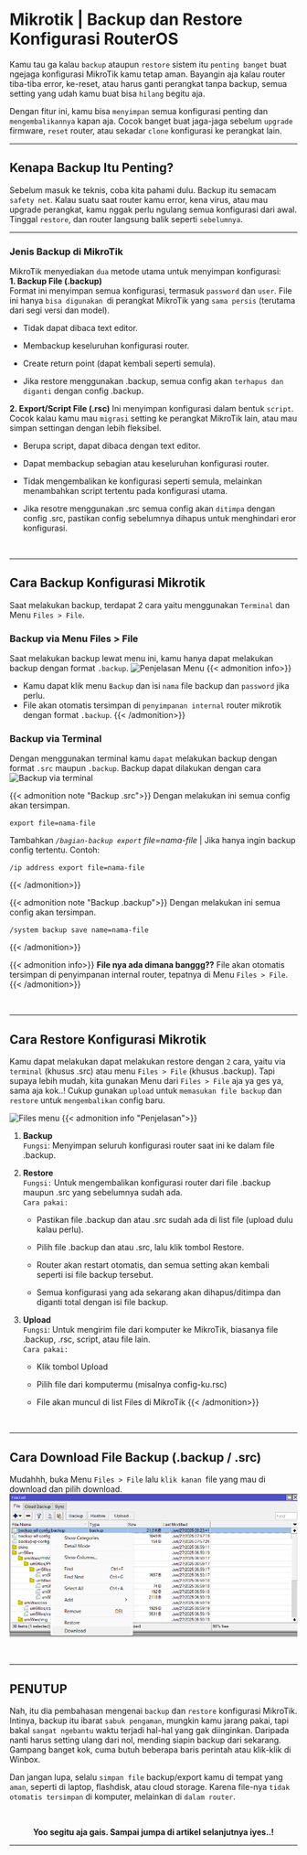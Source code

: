 # Mikrotik | Backup dan Restore Konfigurasi RouterOS


<!--more-->

Kamu tau ga kalau `backup` ataupun `restore` sistem itu `penting banget` buat ngejaga konfigurasi MikroTik kamu tetap aman. Bayangin aja kalau router tiba-tiba error, ke-reset, atau harus ganti perangkat tanpa backup, semua setting yang udah kamu buat bisa `hilang` begitu aja.

Dengan fitur ini, kamu bisa `menyimpan` semua konfigurasi penting dan `mengembalikannya` kapan aja. Cocok banget buat jaga-jaga sebelum `upgrade` firmware, `reset` router, atau sekadar `clone` konfigurasi ke perangkat lain.

---
## Kenapa Backup Itu Penting?
Sebelum masuk ke teknis, coba kita pahami dulu. Backup itu semacam `safety net`. Kalau suatu saat router kamu error, kena virus, atau mau upgrade perangkat, kamu nggak perlu ngulang semua konfigurasi dari awal. Tinggal `restore`, dan router langsung balik seperti `sebelumnya`.

---
### Jenis Backup di MikroTik
MikroTik menyediakan `dua` metode utama untuk menyimpan konfigurasi: <br>
**1. Backup File (.backup)** <br>
Format ini menyimpan semua konfigurasi, termasuk `password` dan `user`. File ini hanya `bisa digunakan `di perangkat MikroTik yang `sama persis` (terutama dari segi versi dan model).
  - Tidak dapat dibaca text editor.

  - Membackup keseluruhan konfigurasi router.
  - Create return point (dapat kembali seperti semula).
  - Jika restore menggunakan .backup, semua config akan `terhapus dan diganti` dengan config .backup.

**2. Export/Script File (.rsc)**
Ini menyimpan konfigurasi dalam bentuk `script`. Cocok kalau kamu mau `migrasi` setting ke perangkat MikroTik lain, atau mau simpan settingan dengan lebih fleksibel.
  - Berupa script, dapat dibaca dengan text editor.

  - Dapat membackup sebagian atau keseluruhan konfigurasi router.
  - Tidak mengembalikan ke konfigurasi seperti semula, melainkan menambahkan script tertentu pada konfigurasi utama.
  - Jika resotre menggunakan .src semua config akan `ditimpa` dengan config .src, pastikan config sebelumnya dihapus untuk menghindari eror konfigurasi.

<br>

---
## Cara Backup Konfigurasi Mikrotik
Saat melakukan backup, terdapat 2 cara yaitu menggunakan `Terminal` dan Menu `Files > File`.

### Backup via Menu Files > File
Saat melakukan backup lewat menu ini, kamu hanya dapat melakukan backup dengan format `.backup`.
![](/images/backup-file.png "Penjelasan Menu")
{{< admonition info>}}
- Kamu dapat klik menu `Backup` dan isi `nama` file backup dan `password` jika perlu.
- File akan otomatis tersimpan di `penyimpanan internal` router mikrotik dengan format `.backup`.
{{< /admonition>}}

### Backup via Terminal
Dengan menggunakan terminal kamu `dapat` melakukan backup dengan format `.src` maupun `.backup`. Backup dapat dilakukan dengan cara
![](/images/backup-terminal.png "Backup via terminal")

{{< admonition note "Backup .src">}}
Dengan melakukan ini semua config akan tersimpan.
```
export file=nama-file
```
Tambahkan *`/bagian-backup export` file=nama-file* | Jika hanya ingin backup config tertentu. Contoh:
```
/ip address export file=nama-file
```
{{< /admonition>}}

{{< admonition note "Backup .backup">}}
Dengan melakukan ini semua config akan tersimpan.
```
/system backup save name=nama-file
```
{{< /admonition>}}

{{< admonition info>}}
**File nya ada dimana banggg??** File akan otomatis tersimpan di penyimpanan internal router, tepatnya di Menu `Files > File`.
{{< /admonition>}}

<br>

---
## Cara Restore Konfigurasi Mikrotik
Kamu dapat melakukan dapat melakukan restore dengan `2` cara, yaitu via `terminal` (khusus .src) atau menu `Files > File` (khusus .backup). Tapi supaya lebih mudah, kita gunakan Menu dari `Files > File` aja ya ges ya, sama aja kok..! Cukup gunakan `upload` untuk `memasukan file backup` dan `restore` untuk `mengembalikan` config baru.

![](/images/menu-files.png "Files menu")
{{< admonition info "Penjelasan">}}
1. **Backup** <br>
`Fungsi`: Menyimpan seluruh konfigurasi router saat ini ke dalam file .backup.

2. **Restore** <br>
`Fungsi:` Untuk mengembalikan konfigurasi router dari file .backup maupun .src yang sebelumnya sudah ada. <br>
`Cara pakai:` <br>
    - Pastikan file .backup dan atau .src sudah ada di list file (upload dulu kalau perlu).

    - Pilih file .backup dan atau .src, lalu klik tombol Restore.
    - Router akan restart otomatis, dan semua setting akan kembali seperti isi file backup tersebut.
    - Semua konfigurasi yang ada sekarang akan dihapus/ditimpa dan diganti total dengan isi file backup.

3. **Upload** <br>
`Fungsi`: Untuk mengirim file dari komputer ke MikroTik, biasanya file .backup, .rsc, script, atau file lain. <br>
`Cara pakai:` <br>
    - Klik tombol Upload
    
    - Pilih file dari komputermu (misalnya config-ku.rsc)
    - File akan muncul di list Files di MikroTik
{{< /admonition>}}

<br>

---
## Cara Download File Backup (.backup / .src)
Mudahhh, buka Menu `Files > File` lalu `klik kanan `file yang mau di download dan pilih download.
![](images/download-files.png "Download files")

<br>

---
## PENUTUP
Nah, itu dia pembahasan mengenai `backup` dan `restore` konfigurasi MikroTik. Intinya, backup itu ibarat `sabuk pengaman`, mungkin kamu jarang pakai, tapi bakal `sangat ngebantu` waktu terjadi hal-hal yang gak diinginkan. Daripada nanti harus setting ulang dari nol, mending siapin backup dari sekarang. Gampang banget kok, cuma butuh beberapa baris perintah atau klik-klik di Winbox.

Dan jangan lupa, selalu `simpan file` backup/export kamu di tempat yang `aman`, seperti di laptop, flashdisk, atau cloud storage. Karena file-nya `tidak otomatis tersimpan` di komputer, melainkan di `dalam router`. 

<br>

<p align="center"><strong>Yoo segitu aja gais. Sampai jumpa di artikel selanjutnya iyes..!</strong></p>

---
